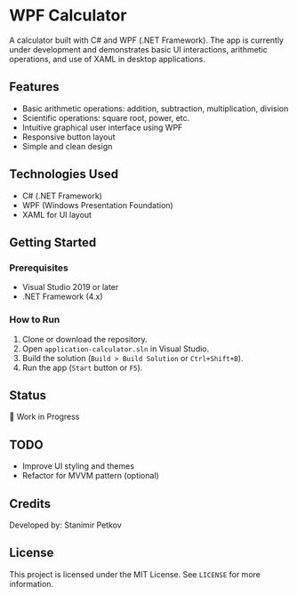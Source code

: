 
# WPF Calculator

A calculator built with C# and WPF (.NET Framework). The app is currently under development and demonstrates basic UI interactions, arithmetic operations, and use of XAML in desktop applications.

## Features

- Basic arithmetic operations: addition, subtraction, multiplication, division
- Scientific operations: square root, power, etc.
- Intuitive graphical user interface using WPF
- Responsive button layout
- Simple and clean design

## Technologies Used

- C# (.NET Framework)
- WPF (Windows Presentation Foundation)
- XAML for UI layout

## Getting Started

### Prerequisites

- Visual Studio 2019 or later
- .NET Framework (4.x)

### How to Run

1. Clone or download the repository.
2. Open `application-calculator.sln` in Visual Studio.
3. Build the solution (`Build > Build Solution` or `Ctrl+Shift+B`).
4. Run the app (`Start` button or `F5`).

## Status

🚧 Work in Progress

## TODO

- Improve UI styling and themes
- Refactor for MVVM pattern (optional)
  
## Credits

Developed by: Stanimir Petkov

## License

This project is licensed under the MIT License. See `LICENSE` for more information.
